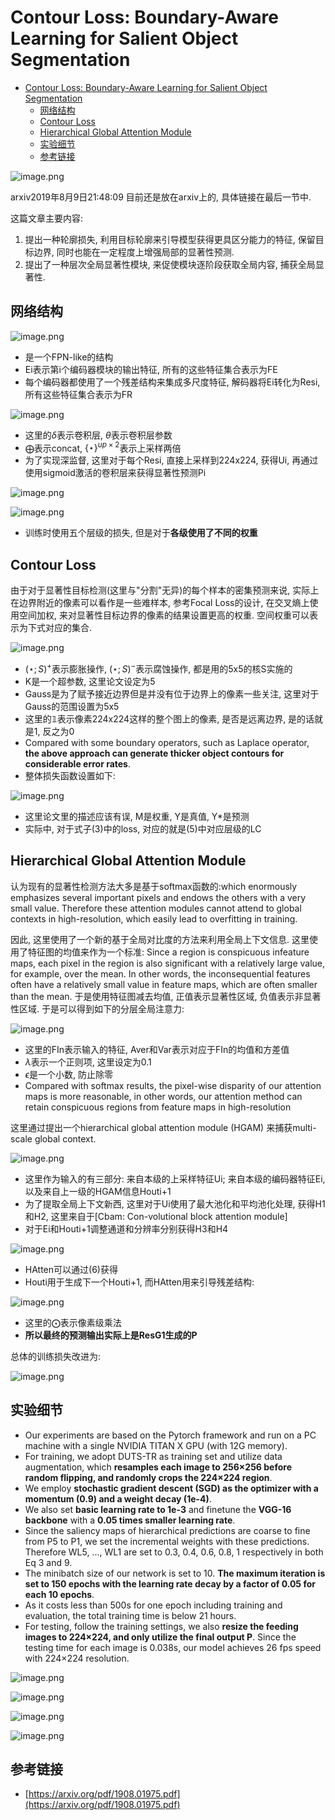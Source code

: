 # Contour Loss: Boundary-Aware Learning for Salient Object Segmentation

- [Contour Loss: Boundary-Aware Learning for Salient Object Segmentation](#contour-loss-boundary-aware-learning-for-salient-object-segmentation)
  - [网络结构](#网络结构)
  - [Contour Loss](#contour-loss)
  - [Hierarchical Global Attention Module](#hierarchical-global-attention-module)
  - [实验细节](#实验细节)
  - [参考链接](#参考链接)

![image.png](https://cdn.nlark.com/yuque/0/2019/png/192314/1565358482108-6db04317-7aa7-47df-82b8-1b844682c931.png#align=left&display=inline&height=232&name=image.png&originHeight=209&originWidth=776&size=26875&status=done&width=862.2222450633114)

arxiv2019年8月9日21:48:09 目前还是放在arxiv上的, 具体链接在最后一节中.

这篇文章主要内容:

1. 提出一种轮廓损失, 利用目标轮廓来引导模型获得更具区分能力的特征, 保留目标边界, 同时也能在一定程度上增强局部的显著性预测.
1. 提出了一种层次全局显著性模块, 来促使模块逐阶段获取全局内容, 捕获全局显著性.

## 网络结构

![image.png](https://cdn.nlark.com/yuque/0/2019/png/192314/1565359588865-275d37e8-3ed5-45b6-aa10-26f979acf966.png#align=left&display=inline&height=533&name=image.png&originHeight=480&originWidth=817&size=219022&status=done&width=907.7778018256771)

* 是一个FPN-like的结构
* Ei表示第i个编码器模块的输出特征, 所有的这些特征集合表示为FE
* 每个编码器都使用了一个残差结构来集成多尺度特征, 解码器将Ei转化为Resi, 所有这些特征集合表示为FR

![image.png](https://cdn.nlark.com/yuque/0/2019/png/192314/1565360239282-2e09a0d9-a289-455b-b2cc-de1682b78a0b.png#align=left&display=inline&height=67&name=image.png&originHeight=60&originWidth=384&size=8152&status=done&width=426.66667796947365)

* 这里的$\delta$表示卷积层, $\theta$表示卷积层参数
* $\bigoplus$表示concat, $\{\star \}^{up \times 2}$表示上采样两倍
* 为了实现深监督, 这里对于每个Resi, 直接上采样到224x224, 获得Ui, 再通过使用sigmoid激活的卷积层来获得显著性预测Pi

![image.png](https://cdn.nlark.com/yuque/0/2019/png/192314/1565360658214-ae5a49ab-c4ae-48be-a048-6e1247fda254.png#align=left&display=inline&height=60&name=image.png&originHeight=54&originWidth=390&size=6476&status=done&width=433.3333448127467)

![image.png](https://cdn.nlark.com/yuque/0/2019/png/192314/1565360710442-6f9c329d-7011-473c-8f10-933c76d8ec39.png#align=left&display=inline&height=59&name=image.png&originHeight=53&originWidth=399&size=5212&status=done&width=443.33334507765625)

* 训练时使用五个层级的损失, 但是对于**各级使用了不同的权重**

## Contour Loss

由于对于显著性目标检测(这里与"分割"无异)的每个样本的密集预测来说, 实际上在边界附近的像素可以看作是一些难样本, 参考Focal Loss的设计, 在交叉熵上使用空间加权, 来对显著性目标边界的像素的结果设置更高的权重. 空间权重可以表示为下式对应的集合.

![image.png](https://cdn.nlark.com/yuque/0/2019/png/192314/1565361243662-b17ccf54-59b4-4215-bbd4-28a8fa98a435.png#align=left&display=inline&height=37&name=image.png&originHeight=33&originWidth=385&size=4472&status=done&width=427.77778911001917)

* $(\star; S)^+$表示膨胀操作, $(\star; S)^-$表示腐蚀操作, 都是用的5x5的核S实施的
* K是一个超参数, 这里论文设定为5
* Gauss是为了赋予接近边界但是并没有位于边界上的像素一些关注, 这里对于Gauss的范围设置为5x5
* 这里的$\mathbb{1}$表示像素224x224这样的整个图上的像素, 是否是远离边界, 是的话就是1, 反之为0
* Compared with some boundary operators, such as Laplace operator, **the above approach can generate thicker object contours for considerable error rates**.
* 整体损失函数设置如下:

![image.png](https://cdn.nlark.com/yuque/0/2019/png/192314/1565361805197-de995e68-1894-4d20-916c-c3b743e88f75.png#align=left&display=inline&height=73&name=image.png&originHeight=66&originWidth=402&size=6084&status=done&width=446.66667849929274)

* 这里论文里的描述应该有误, M是权重, Y是真值, Y*是预测
* 实际中, 对于式子(3)中的loss, 对应的就是(5)中对应层级的LC

## Hierarchical Global Attention Module

认为现有的显著性检测方法大多是基于softmax函数的:which enormously emphasizes several important pixels and endows the others with a very small value. Therefore these attention modules cannot attend to global contexts in high-resolution, which easily lead to overfitting in training.

因此, 这里使用了一个新的基于全局对比度的方法来利用全局上下文信息. 这里使用了特征图的均值来作为一个标准: Since a region is conspicuous infeature maps, each pixel in the region is also significant with a relatively large value, for example, over the mean. In other words, the inconsequential features often have a relatively small value in feature maps, which are often smaller than the mean. 于是使用特征图减去均值, 正值表示显著性区域, 负值表示非显著性区域. 于是可以得到如下的分层全局注意力:

![image.png](https://cdn.nlark.com/yuque/0/2019/png/192314/1565362844790-557c2429-c219-49ca-86d5-a147fe42e021.png#align=left&display=inline&height=52&name=image.png&originHeight=47&originWidth=383&size=6392&status=done&width=425.5555668289282)

* 这里的FIn表示输入的特征, Aver和Var表示对应于FIn的均值和方差值
* $\lambda$表示一个正则项, 这里设定为0.1
* $\epsilon$是一个小数, 防止除零
* Compared with softmax results, the pixel-wise disparity of our attention maps is more reasonable, in other words, our attention method can retain conspicuous regions from feature maps in high-resolution

这里通过提出一个hierarchical global attention module (HGAM) 来捕获multi-scale global context.

![image.png](https://cdn.nlark.com/yuque/0/2019/png/192314/1565363657640-a6462709-997d-490a-8a3c-e06defe69b8c.png#align=left&display=inline&height=431&name=image.png&originHeight=388&originWidth=405&size=67806&status=done&width=450.0000119209293)

* 这里作为输入的有三部分: 来自本级的上采样特征Ui; 来自本级的编码器特征Ei, 以及来自上一级的HGAM信息Houti+1
* 为了提取全局上下文新西, 这里对于Ui使用了最大池化和平均池化处理, 获得H1和H2, 这里来自于[Cbam: Con-volutional block attention module]
* 对于Ei和Houti+1调整通道和分辨率分别获得H3和H4

![image.png](https://cdn.nlark.com/yuque/0/2019/png/192314/1565364138804-a75f7e79-5188-4c83-ad89-d500b6a81d6b.png#align=left&display=inline&height=60&name=image.png&originHeight=54&originWidth=383&size=8955&status=done&width=425.5555668289282)

* HAtten可以通过(6)获得
* Houti用于生成下一个Houti+1, 而HAtten用来引导残差结构:

![image.png](https://cdn.nlark.com/yuque/0/2019/png/192314/1565364259661-173fea05-3d02-446a-9a20-b1fa5d755e3a.png#align=left&display=inline&height=37&name=image.png&originHeight=33&originWidth=393&size=3468&status=done&width=436.6666782343832)

* 这里的$\bigodot$表示像素级乘法
* **所以最终的预测输出实际上是ResG1生成的P**

总体的训练损失改进为:

![image.png](https://cdn.nlark.com/yuque/0/2019/png/192314/1565364436603-293c2fff-db56-4901-963c-377f6e123bf0.png#align=left&display=inline&height=83&name=image.png&originHeight=75&originWidth=382&size=5991&status=done&width=424.4444556883827)

## 实验细节

* Our experiments are based on the Pytorch framework and run on a PC machine with a single NVIDIA TITAN X GPU (with 12G memory).
* For training, we adopt DUTS-TR as training set and utilize data augmentation, which **resamples each image to 256×256 before random flipping, and randomly crops the 224×224 region**.
* We employ **stochastic gradient descent (SGD) as the optimizer with a momentum (0.9) and a weight decay (1e-4)**.
* We also set **basic learning rate to 1e-3** and finetune the **VGG-16 backbone** with a **0.05 times smaller learning rate**.
* Since the saliency maps of hierarchical predictions are coarse to fine from P5 to P1, we set the incremental weights with these predictions. Therefore WL5, ..., WL1 are set to 0.3, 0.4, 0.6, 0.8, 1 respectively in both Eq 3 and 9.
* The minibatch size of our network is set to 10. **The maximum iteration is set to 150 epochs with the learning rate decay by a factor of 0.05 for each 10 epochs**.
* As it costs less than 500s for one epoch including training and evaluation, the total training time is below 21 hours.
* For testing, follow the training settings, we also **resize the feeding images to 224×224, and only utilize the final output P**. Since the testing time for each image is 0.038s, our model achieves 26 fps speed with 224×224 resolution.

![image.png](https://cdn.nlark.com/yuque/0/2019/png/192314/1565362232418-d8e073ad-887c-4d55-b553-fef6552445bb.png#align=left&display=inline&height=551&name=image.png&originHeight=496&originWidth=856&size=137314&status=done&width=951.1111363069517)

![image.png](https://cdn.nlark.com/yuque/0/2019/png/192314/1565364995817-c12cc391-9433-4de2-b9d3-4f67e58bf9a8.png#align=left&display=inline&height=441&name=image.png&originHeight=397&originWidth=500&size=137015&status=done&width=555.5555702727522)

![image.png](https://cdn.nlark.com/yuque/0/2019/png/192314/1565365010107-0bd353c2-b8f3-4755-8e02-c5300e9ace4b.png#align=left&display=inline&height=338&name=image.png&originHeight=304&originWidth=495&size=103756&status=done&width=550.0000145700246)

![image.png](https://cdn.nlark.com/yuque/0/2019/png/192314/1565365025407-9db3290c-c04b-477a-a751-0d0cb86bc801.png#align=left&display=inline&height=332&name=image.png&originHeight=299&originWidth=488&size=84323&status=done&width=542.2222365862061)

## 参考链接

* [https://arxiv.org/pdf/1908.01975.pdf](https://arxiv.org/pdf/1908.01975.pdf)
